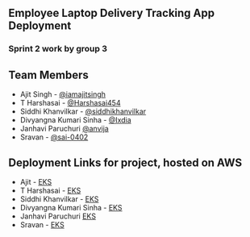 ## Employee Laptop Delivery Tracking App Deployment
###  Sprint 2 work by group 3

<!-- Team Members -->
## Team Members

* Ajit Singh - [@iamajitsingh](https://github.com/iamajitsingh)
* T Harshasai -  [@Harshasai454](https://github.com/Harshasai454)
* Siddhi Khanvilkar - [@siddhikhanvilkar](https://github.com/siddhikhanvilkar)
* Divyangna Kumari Sinha - [@Ixdia](https://github.com/Ixdia)
* Janhavi Paruchuri [@anvija](https://github.com/anvija)
* Sravan - [@sai-0402](https://github.como/sai-0402)

<!-- Links -->
## Deployment Links for project, hosted on AWS 

* Ajit - [EKS](http://ae71f999a63e142478389840a1b2ca5c-1803958833.us-east-1.elb.amazonaws.com/swagger-ui/#)
* T Harshasai -  [EKS](http://a4f25d2cc4675499e85442b57699b026-138241551.us-east-1.elb.amazonaws.com/swagger-ui/#)
* Siddhi Khanvilkar - [EKS](http://ab592e6f4467c4cd9ae897cf532b10ee-1380017154.us-east-1.elb.amazonaws.com/swagger-ui/#)
* Divyangna Kumari Sinha - [EKS](http://a373dcf894169450097c823ca379fb4c-1407986151.us-east-1.elb.amazonaws.com/swagger-ui/#)
* Janhavi Paruchuri [EKS](http://ad157769abd4441afa7fe505a8cecf72-781669807.us-east-1.elb.amazonaws.com/swagger-ui/#)
* Sravan - [EKS](http://a5b7d2536a7424020967947301d912c0-146247173.us-east-1.elb.amazonaws.com/swagger-ui/#)

